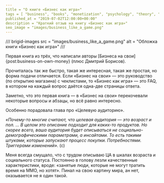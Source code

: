 ```yaml
---
title = "О книге «Бизнес как игра»"
tags = [ "business", "books", "monetization", "psychology", "theory", "economics", "interesting"]
published_at = "2019-07-02T12:00:00+00:00"
description = "Краткий отзыв на книгу «Бизнес как игра»"
seo_image = "images/business_like_a_game.png"
---
```


/// brigid-images
src = "images/business_like_a_game.png"
alt = "Обложка книги «Бизнес как игра»"
///

Первая книга из трёх, что написали авторы [Бизнеса на свои]{post:business-on-own-money} (плюс Дмитрий Борисов).

Прочиталась так же быстро, такая же интересная, такая же простая, но форма подачи отличается. Если «Бизнес на свои» — это руководство (по открытию магазина) с чеклистами, то «Бизнес как игра» — это FAQ, в котором на каждый вопрос даётся одна-две страницы ответа.

Заметно, что это первая книга — в «Бизнес на свои» перекочевали некоторые вопросы и абзацы, но всё равно интересно.

<!-- more -->

Особенно порадовала глава про «Целевую аудиторию».

_«Почему-то многие считают, что целевая аудитория — это возраст и пол. … В целом это описание подходит для каких-то продуктов. Но скорее всего, ваша аудитория будет описываться не социально-демографическими параметрами, а инсайтами. То есть такими штуками, которые запускают процесс покупки. Потребностями. Триггерами изменений»_. (с)

Меня всегда смущало, что с трудом описываю ЦА в шкалах возраста и социального статуса. Постоянно в голову лезли качественные характеристики, вроде: «занятые люди, которые не могут тратить время на ММО, но хотят». Пинал на свою картину мира, ан нет, оказывается не я один такой.
